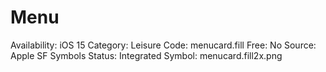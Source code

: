 # Menu

Availability: iOS 15
Category: Leisure
Code: menucard.fill
Free: No
Source: Apple SF Symbols
Status: Integrated
Symbol: menucard.fill2x.png